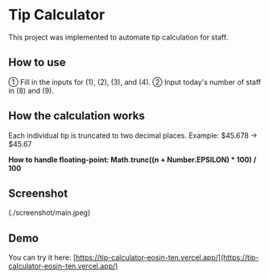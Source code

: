 # Tip Calculator

This project was implemented to automate tip calculation for staff.

## How to use

① Fill in the inputs for (1), (2), (3), and (4).
② Input today's number of staff in (8) and (9).

## How the calculation works

Each individual tip is truncated to two decimal places.
Example: $45.678 → $45.67

**How to handle floating-point: Math.trunc((n + Number.EPSILON) \* 100) / 100**

## Screenshot

(./screenshot/main.jpeg)

## Demo

You can try it here: [https://tip-calculator-eosin-ten.vercel.app/](https://tip-calculator-eosin-ten.vercel.app/)

